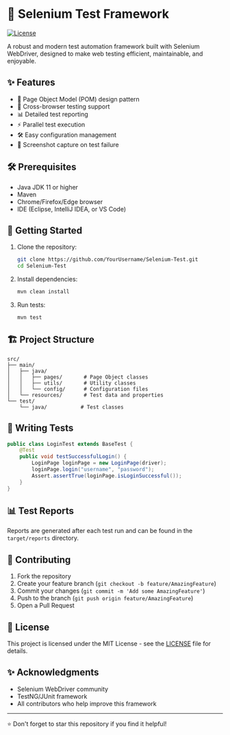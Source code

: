 # 🚀 Selenium Test Framework

[![License](https://img.shields.io/badge/License-MIT-blue.svg)](LICENSE)

A robust and modern test automation framework built with Selenium WebDriver, designed to make web testing efficient, maintainable, and enjoyable.

## ✨ Features

- 🎯 Page Object Model (POM) design pattern
- 🔄 Cross-browser testing support
- 📊 Detailed test reporting
- ⚡ Parallel test execution
- 🛠️ Easy configuration management
- 📝 Screenshot capture on test failure

## 🛠️ Prerequisites

- Java JDK 11 or higher
- Maven
- Chrome/Firefox/Edge browser
- IDE (Eclipse, IntelliJ IDEA, or VS Code)

## 🚀 Getting Started

1. Clone the repository:
   ```bash
   git clone https://github.com/YourUsername/Selenium-Test.git
   cd Selenium-Test
   ```

2. Install dependencies:
   ```bash
   mvn clean install
   ```

3. Run tests:
   ```bash
   mvn test
   ```

## 🏗️ Project Structure

```
src/
├── main/
│   ├── java/
│   │   ├── pages/       # Page Object classes
│   │   ├── utils/       # Utility classes
│   │   └── config/      # Configuration files
│   └── resources/       # Test data and properties
└── test/
    └── java/           # Test classes
```

## 📝 Writing Tests

```java
public class LoginTest extends BaseTest {
    @Test
    public void testSuccessfulLogin() {
        LoginPage loginPage = new LoginPage(driver);
        loginPage.login("username", "password");
        Assert.assertTrue(loginPage.isLoginSuccessful());
    }
}
```

## 📊 Test Reports

Reports are generated after each test run and can be found in the `target/reports` directory.

## 🤝 Contributing

1. Fork the repository
2. Create your feature branch (`git checkout -b feature/AmazingFeature`)
3. Commit your changes (`git commit -m 'Add some AmazingFeature'`)
4. Push to the branch (`git push origin feature/AmazingFeature`)
5. Open a Pull Request

## 📄 License

This project is licensed under the MIT License - see the [LICENSE](LICENSE) file for details.

## ✨ Acknowledgments

- Selenium WebDriver community
- TestNG/JUnit framework
- All contributors who help improve this framework

---
⭐ Don't forget to star this repository if you find it helpful!
